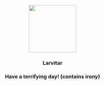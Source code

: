 <p align="center">
    <img src="https://raw.githubusercontent.com/PokeAPI/sprites/master/sprites/pokemon/246.png" width="150" height="150">
</p>
<h3 align="center"> <b>Larvitar</b></h3>
<h3 align="center">Have a terrifying day! (contains irony)</h3>
